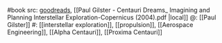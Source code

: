 #book 
src: [goodreads](https://www.goodreads.com/book/show/450152.Centauri_Dreams), [[Paul Gilster - Centauri Dreams_ Imagining and Planning Interstellar Exploration-Copernicus (2004).pdf |local]] 
@: [[Paul Gilster]] 
#: [[interstellar exploration]], [[propulsion]], [[Aerospace Engineering]], [[Alpha Centauri]], [[Proxima Centauri]] 


